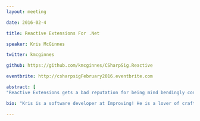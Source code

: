 ```yaml
---
layout: meeting

date: 2016-02-4

title: Reactive Extensions For .Net

speaker: Kris McGinnes

twitter: kmcginnes

github: https://github.com/kmcginnes/CSharpSig.Reactive

eventbrite: http://csharpsigFebruary2016.eventbrite.com

abstract: [
"Reactive Extensions gets a bad reputation for being mind bendingly confusing. I'm going to show you a practical way to use this immense power that actually simplifies your code. We'll take a look at how the MVVM pattern in WPF (and Windows Phone/WinForms/Xamarin) is the perfect vehicle to utilize the full power of reactive programming."]

bio: "Kris is a software developer at Improving! He is a lover of crafty beers, edgy foods, and classy coffees."

---
```

